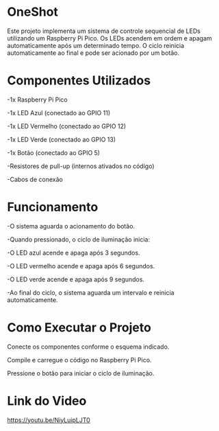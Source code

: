 # OneShot
Este projeto implementa um sistema de controle sequencial de LEDs utilizando um Raspberry Pi Pico. Os LEDs acendem em ordem e apagam automaticamente após um determinado tempo. O ciclo reinicia automaticamente ao final e pode ser acionado por um botão.

# Componentes Utilizados

-1x Raspberry Pi Pico

-1x LED Azul (conectado ao GPIO 11)

-1x LED Vermelho (conectado ao GPIO 12)

-1x LED Verde (conectado ao GPIO 13)

-1x Botão (conectado ao GPIO 5)

-Resistores de pull-up (internos ativados no código)

-Cabos de conexão

# Funcionamento

-O sistema aguarda o acionamento do botão.

-Quando pressionado, o ciclo de iluminação inicia:

-O LED azul acende e apaga após 3 segundos.

-O LED vermelho acende e apaga após 6 segundos.

-O LED verde acende e apaga após 9 segundos.

-Ao final do ciclo, o sistema aguarda um intervalo e reinicia automaticamente.

# Como Executar o Projeto

Conecte os componentes conforme o esquema indicado.

Compile e carregue o código no Raspberry Pi Pico.

Pressione o botão para iniciar o ciclo de iluminação.

# Link do Video
 https://youtu.be/NiyLuipLJT0
